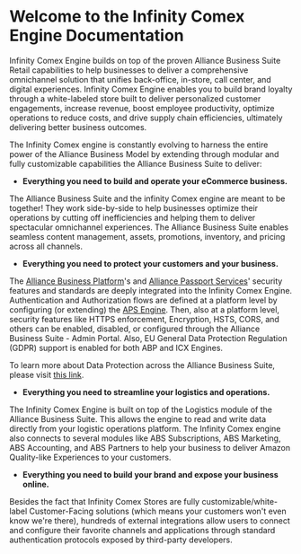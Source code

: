 # Welcome to the Infinity Comex Engine Documentation

Infinity Comex Engine builds on top of the proven Alliance Business Suite Retail capabilities to help businesses to deliver a comprehensive omnichannel solution that unifies back-office, in-store, call center, and digital experiences. Infinity Comex Engine enables you to build brand loyalty through a white-labeled store built to deliver personalized customer engagements, increase revenue, boost employee productivity, optimize operations to reduce costs, and drive supply chain efficiencies, ultimately delivering better business outcomes.

The Infinity Comex engine is constantly evolving to harness the entire power of the Alliance Business Model by extending through modular and fully customizable capabilities the Alliance Business Suite to deliver:

- **Everything you need to build and operate your eCommerce business.**

The Alliance Business Suite and the infinity Comex engine are meant to be together! They work side-by-side to help businesses optimize their operations by cutting off inefficiencies and helping them to deliver spectacular omnichannel experiences. The Alliance Business Suite enables seamless content management, assets, promotions, inventory, and pricing across all channels.

- **Everything you need to protect your customers and your business.**

The [Alliance Business Platform](/Products/Alliance-Business-Platform)'s and [Alliance Passport Services](/Products/Alliance-Passport-Services)' security features and standards are deeply integrated into the Infinity Comex Engine. Authentication and Authorization flows are defined at a platform level by configuring (or extending) the [APS Engine](/Products/Alliance-Passport-Services). Then, also at a platform level, security features like HTTPS enforcement, Encryption, HSTS, CORS, and others can be enabled, disabled, or configured through the Alliance Business Suite - Admin Portal. Also, EU General Data Protection Regulation (GDPR) support is enabled for both ABP and ICX Engines.

To learn more about Data Protection across the Alliance Business Suite, please visit [this link](/Security/Data-Protection).

- **Everything you need to streamline your logistics and operations.**

The Infinity Comex Engine is built on top of the Logistics module of the Alliance Business Suite. This allows the engine to read and write data directly from your logistic operations platform. The Infinity Comex engine also connects to several modules like ABS Subscriptions, ABS Marketing, ABS Accounting, and ABS Partners to help your business to deliver Amazon Quality-like Experiences to your customers. 

- **Everything you need to build your brand and expose your business online.**

Besides the fact that Infinity Comex Stores are fully customizable/white-label Customer-Facing solutions (which means your customers won't even know we're there), hundreds of external integrations allow users to connect and configure their favorite channels and applications through standard authentication protocols exposed by third-party developers.

